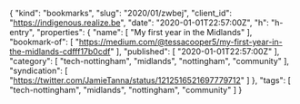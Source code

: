 {
  "kind": "bookmarks",
  "slug": "2020/01/zwbej",
  "client_id": "https://indigenous.realize.be",
  "date": "2020-01-01T22:57:00Z",
  "h": "h-entry",
  "properties": {
    "name": [
      "My first year in the Midlands"
    ],
    "bookmark-of": [
      "https://medium.com/@tessacooper5/my-first-year-in-the-midlands-cdfff17b0cdf"
    ],
    "published": [
      "2020-01-01T22:57:00Z"
    ],
    "category": [
      "tech-nottingham",
      "midlands",
      "nottingham",
      "community"
    ],
    "syndication": [
      "https://twitter.com/JamieTanna/status/1212516521697779712"
    ]
  },
  "tags": [
    "tech-nottingham",
    "midlands",
    "nottingham",
    "community"
  ]
}
